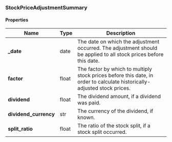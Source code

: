 

[//]: # (CLASS:StockPriceAdjustmentSummary)

[//]: # (KIND:object)

### StockPriceAdjustmentSummary

#### Properties

[//]: # (START_DEFINITION)

Name | Type | Description
------------ | ------------- | -------------
**_date** | date | The date on which the adjustment occurred. The adjustment should be applied to all stock prices before this date. &nbsp;
**factor** | float | The factor by which to multiply stock prices before this date, in order to calculate historically-adjusted stock prices. &nbsp;
**dividend** | float | The dividend amount, if a dividend was paid. &nbsp;
**dividend_currency** | str | The currency of the dividend, if known. &nbsp;
**split_ratio** | float | The ratio of the stock split, if a stock split occurred. &nbsp;

[//]: # (END_DEFINITION)




